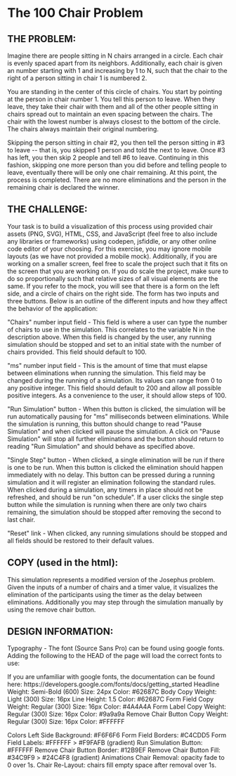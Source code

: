 # The 100 Chair Problem

## THE PROBLEM:
Imagine there are people sitting in N chairs arranged in a circle. Each chair is evenly spaced apart from its neighbors. Additionally, each chair is given an number starting with 1 and increasing by 1 to N, such that the chair to the right of a person sitting in chair 1 is numbered 2.

You are standing in the center of this circle of chairs. You start by pointing at the person in chair number 1. You tell this person to leave. When they leave, they take their chair with them and all of the other people sitting in chairs spread out to maintain an even spacing between the chairs. The chair with the lowest number is always closest to the bottom of the circle. The chairs always maintain their original numbering.

Skipping the person sitting in chair #2, you then tell the person sitting in #3 to leave -- that is, you skipped 1 person and told the next to leave. Once #3 has left, you then skip 2 people and tell #6 to leave. Continuing in this fashion, skipping one more person than you did before and telling people to leave, eventually there will be only one chair remaining. At this point, the process is completed. There are no more eliminations and the person in the remaining chair is declared the winner.

## THE CHALLENGE:
Your task is to build a visualization of this process using provided chair assets (PNG, SVG), HTML, CSS, and JavaScript (feel free to also include any libraries or frameworks) using codepen, jsfiddle, or any other online code editor of your choosing. For this exercise, you may ignore mobile layouts (as we have not provided a mobile mock). Additionally, if you are working on a smaller screen, feel free to scale the project such that it fits on the screen that you are working on. If you do scale the project, make sure to do so proportionally such that relative sizes of all visual elements are the same. If you refer to the mock, you will see that there is a form on the left side, and a circle of chairs on the right side. The form has two inputs and three buttons. Below is an outline of the different inputs and how they affect the behavior of the application:

"Chairs" number input field - This field is where a user can type the number of chairs to use in the simulation. This correlates to the variable N in the description above. When this field is changed by the user, any running simulation should be stopped and set to an initial state with the number of chairs provided. This field should default to 100.

"ms" number input field - This is the amount of time that must elapse between eliminations when running the simulation. This field may be changed during the running of a simulation. Its values can range from 0 to any positive integer. This field should default to 200 and allow all possible positive integers. As a convenience to the user, it should allow steps of 100.

"Run Simulation" button - When this button is clicked, the simulation will be run automatically pausing for "ms" milliseconds between eliminations. While the simulation is running, this button should change to read "Pause Simulation" and when clicked will pause the simulation. A click on "Pause Simulation" will stop all further eliminations and the button should return to reading "Run Simulation" and should behave as specified above.

"Single Step" button - When clicked, a single elimination will be run if there is one to be run. When this button is clicked the elimination should happen immediately with no delay. This button can be pressed during a running simulation and it will register an elimination following the standard rules. When clicked during a simulation, any timers in place should not be refreshed, and should be run "on schedule". If a user clicks the single step button while the simulation is running when there are only two chairs remaining, the simulation should be stopped after removing the second to last chair.

"Reset" link - When clicked, any running simulations should be stopped and all fields should be restored to their default values.

## COPY (used in the html):
This simulation represents a modified version of the Josephus problem. Given the inputs of a number of chairs and a timer value, it visualizes the elimination of the participants using the timer as the delay between eliminations. Additionally you may step through the simulation manually by using the remove chair button.

## DESIGN INFORMATION:
Typography - The font (Source Sans Pro) can be found using google fonts. Adding the following to the HEAD of the page will load the correct fonts to use:
<link href="https://fonts.googleapis.com/css?family=Source+Sans+Pro:300,600" rel="stylesheet">
If you are unfamiliar with google fonts, the documentation can be found here: https://developers.google.com/fonts/docs/getting_started
Headline
Weight: Semi-Bold (600)
Size: 24px
Color: #62687C
Body Copy
Weight: Light (300)
Size: 16px
Line Height: 1.5
Color: #62687C
Form Field Copy
Weight: Regular (300)
Size: 16px
Color: #4A4A4A
Form Label Copy
Weight: Regular (300)
Size: 16px
Color: #9a9a9a
Remove Chair Button Copy
Weight: Regular (300)
Size: 16px
Color: #FFFFFF

Colors
Left Side Background: #F6F6F6
Form Field Borders: #C4CDD5
Form Field Labels: #FFFFFF > #F9FAFB (gradient)
Run Simulation Button: #FFFFFF
Remove Chair Button Border: #12B9EF
Remove Chair Button Fill: #34C9F9 > #24C4F8 (gradient)
Animations
Chair Removal: opacity fade to 0 over 1s.
Chair Re-Layout: chairs fill empty space after removal over 1s.
